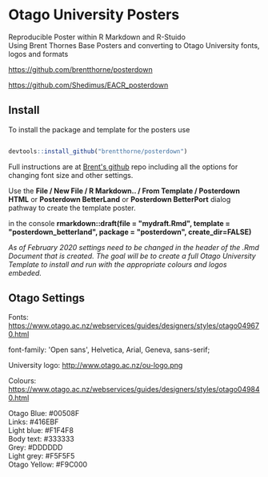 # Otago University Posters  

Reproducible Poster within R Markdown and R-Stuido  
Using Brent Thornes Base Posters and converting to Otago University fonts, logos and formats

https://github.com/brentthorne/posterdown

https://github.com/Shedimus/EACR_posterdown

## Install
To install the package and template for the posters use 

```r

devtools::install_github("brentthorne/posterdown")

```  

Full instructions are at [Brent's github](https://github.com/brentthorne/posterdown) repo including all the options for changing font size and other settings.

Use the **File / New File / R Markdown.. / From Template / Posterdown HTML**  or **Posterdown BetterLand** or **Posterdown BetterPort** dialog pathway to create the template poster.

in the console
**rmarkdown::draft(file = "mydraft.Rmd", template = "posterdown_betterland", package = "posterdown", create_dir=FALSE)**

*As of February 2020 settings need to be changed in the header of the .Rmd Document that is created. The goal will be to create a full Otago University Template to install and run with the appropriate colours and logos embeded.*

## Otago Settings

Fonts:
https://www.otago.ac.nz/webservices/guides/designers/styles/otago049670.html

font-family: 'Open sans', Helvetica, Arial, Geneva, sans-serif;

University logo: http://www.otago.ac.nz/ou-logo.png

Colours:
https://www.otago.ac.nz/webservices/guides/designers/styles/otago049840.html

Otago Blue: #00508F  
Links: #416EBF  
Light blue: #F1F4F8  
Body text: #333333  
Grey: #DDDDDD  
Light grey: #F5F5F5  
Otago Yellow: #F9C000  


